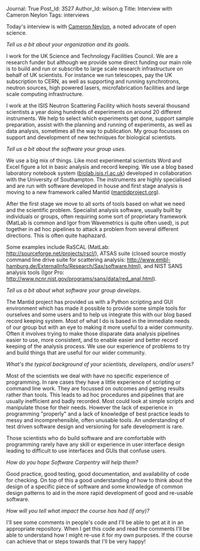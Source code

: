 Journal: True
Post_Id: 3527
Author_Id: wilson.g
Title: Interview with Cameron Neylon
Tags: interviews

<p>Today's interview is with <a href="http://blog.openwetware.org/scienceintheopen/">Cameron Neylon</a>, a noted advocate of open science.</p>
<p><em>Tell us a bit about your organization and its goals.</em></p>
<p>I work for the UK Science and Technology Facilities Council. We are a research funder but although we provide some direct funding our main role is to build and run or subscribe to large scale research infrastructure on behalf of UK scientists. For instance we run telescopes, pay the UK subscription to CERN, as well as supporting and running synchrotrons, neutron sources, high powered lasers, microfabrication facilities and large scale computing infrastructure.</p>
<p>I work at the ISIS Neutron Scattering Facility which hosts several thousand scientists a year doing hundreds of experiments on around 20 different instruments. We help to select which experiments get done, support sample preparation, assist with the planning and running of experiments, as well as data analysis, sometimes all the way to publication. My group focusses on support and development of new techniques for biological scientists.</p>
<p><em>Tell us a bit about the software your group uses.</em></p>
<p>We use a big mix of things. Like most experimental scientists Word and Excel figure a lot in basic analysis and record keeping. We use a blog based laboratory notebook system (<a href="http://biolab.isis.rl.ac.uk">biolab.isis.rl.ac.uk</a>) developed in collaboration with the University of Southampton. The instruments are highly specialised and are run with software developed in house and first stage analysis is moving to a new framework called Mantid (<a href="http://mantidproject.org">mantidproject.org</a>).</p>
<p>After the first stage we move to all sorts of tools based on what we need and the scientific problem. Specialist analysis software, usually built by individuals or groups, often requiring some sort of proprietary framework (MatLab is common and Igor from Wavemetrics is quite often used), is put together in ad hoc pipelines to attack a problem from several different directions. This is often quite haphazard.</p>
<p>Some examples include RaSCAL (MatLab: <a href="http://sourceforge.net/projects/rscl/">http://sourceforge.net/projects/rscl/</a>), ATSAS suite (closed source mostly command line drive suite for scattering analysis: <a href="http://www.embl-hamburg.de/ExternalInfo/Research/Sax/software.html">http://www.embl-hamburg.de/ExternalInfo/Research/Sax/software.html</a>), and NIST SANS analysis tools (Igor Pro: <a href="http://www.ncnr.nist.gov/programs/sans/data/red_anal.html">http://www.ncnr.nist.gov/programs/sans/data/red_anal.html</a>).</p>
<p><em>Tell us a bit about what software your group develops.</em></p>
<p>The Mantid project has provided us with a Python scripting and GUI environment which has made it possible to provide some simple tools for ourselves and some users and to help us integrate this with our blog based record keeping system. Most of what I do is based in the immediate needs of our group but with an eye to making it more useful to a wider community. Often it involves trying to make those disparate data analysis pipelines easier to use, more consistent, and to enable easier and better record keeping of the analysis process. We use our experience of problems to try and build things that are useful for our wider community.</p>
<p><em>What's the typical background of your scientists, developers, and/or users?</em></p>
<p>Most of the scientists we deal with have no specific experience of programming. In rare cases they have a little experience of scripting or command line work. They are focussed on outcomes and getting results rather than tools. This leads to ad hoc procedures and pipelines that are usually inefficient and badly recorded. Most could look at simple scripts and manipulate those for their needs. However the lack of experience in programming "properly" and a lack of knowledge of best practice leads to messy and incomprehensible, often unusable tools. An understanding of test driven software design and versioning for safe development is rare.</p>
<p>Those scientists who do build software and are comfortable with programming rarely have any skill or experience in user interface design leading to difficult to use interfaces and GUIs that confuse users.</p>
<p><em>How do you hope Software Carpentry will help them?</em></p>
<p>Good practice, good testing, good documentation, and availability of code for checking. On top of this a good understanding of how to think about the design of a specific piece of software and some knowledge of common design patterns to aid in the more rapid development of good and re-usable software.</p>
<p><em>How will you tell what impact the course has had (if any)?</em></p>
<p>I'll see some comments in people's code and I'll be able to get at it in an appropriate repository. When I get this code and read the comments I'll be able to understand how I might re-use it for my own purposes. If the course can achieve that or steps towards that I'll be very happy!</p>
